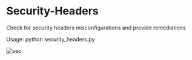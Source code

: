 # Security-Headers
Check for security headers misconfigurations and provide remediations

Usage: python security_headers.py <URL>

![sec](https://user-images.githubusercontent.com/34830693/113443187-16086000-940f-11eb-8957-ac036f06b898.PNG)
